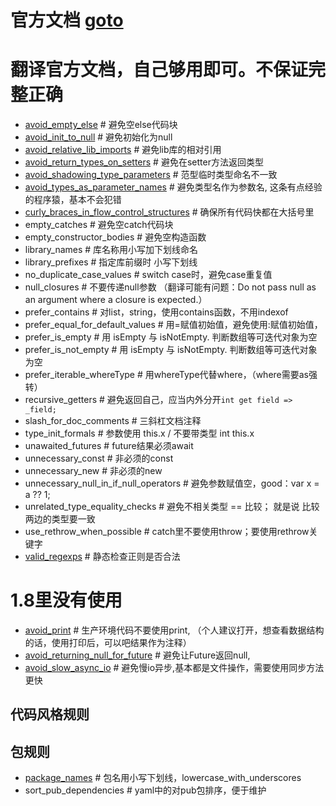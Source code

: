 # 官方文档 [goto](https://dart-lang.github.io/linter/lints/)
# 翻译官方文档，自己够用即可。不保证完整正确
- [avoid_empty_else](./avoid_empty_else.dart) # 避免空else代码块
- [avoid_init_to_null](./avoid_init_to_null.dart) # 避免初始化为null
- [avoid_relative_lib_imports](./avoid_relative_lib_imports.dart) # 避免lib库的相对引用
- [avoid_return_types_on_setters](./avoid_return_types_on_setters.dart) # 避免在setter方法返回类型
- [avoid_shadowing_type_parameters](./avoid_shadowing_type_parameters.dart) # 范型临时类型命名不一致
- [avoid_types_as_parameter_names](./avoid_types_as_parameter_names.dart) # 避免类型名作为参数名, 这条有点经验的程序猿，基本不会犯错
- [curly_braces_in_flow_control_structures](./curly_braces_in_flow_control_structures.dart) # 确保所有代码快都在大括号里
- empty_catches # 避免空catch代码块
- empty_constructor_bodies # 避免空构造函数
- library_names # 库名称用小写加下划线命名
- library_prefixes # 指定库前缀时 小写下划线
- no_duplicate_case_values # switch case时，避免case重复值
- null_closures # 不要传递null参数 （翻译可能有问题：Do not pass null as an argument where a closure is expected.）
- prefer_contains # 对list，string，使用contains函数，不用indexof
- prefer_equal_for_default_values # 用=赋值初始值，避免使用:赋值初始值，
- prefer_is_empty # 用 isEmpty 与 isNotEmpty. 判断数组等可迭代对象为空
- prefer_is_not_empty # 用 isEmpty 与 isNotEmpty. 判断数组等可迭代对象为空
- prefer_iterable_whereType # 用whereType代替where，（where需要as强转）
- recursive_getters # 避免返回自己，应当内外分开`int get field => _field;`
- slash_for_doc_comments # 三斜杠文档注释
- type_init_formals # 参数使用 this.x / 不要带类型 int this.x
- unawaited_futures # future结果必须await
- unnecessary_const # 非必须的const
- unnecessary_new # 非必须的new
- unnecessary_null_in_if_null_operators # 避免参数赋值空，good：var x = a ?? 1;
- unrelated_type_equality_checks # 避免不相关类型 == 比较； 就是说 比较两边的类型要一致
- use_rethrow_when_possible # catch里不要使用throw；要使用rethrow关键字
- [valid_regexps](./valid_regexps.dart) # 静态检查正则是否合法 
# 1.8里没有使用
- [avoid_print](./avoid_print.dart) # 生产环境代码不要使用print, （个人建议打开，想查看数据结构的话，使用打印后，可以吧结果作为注释）
- [avoid_returning_null_for_future](./avoid_returning_null_for_future.dart) # 避免让Future返回null, 
- [avoid_slow_async_io](./avoid_slow_async_io.dart) # 避免慢io异步,基本都是文件操作，需要使用同步方法更快
## 代码风格规则
## 包规则
- [package_names](./package_names.dart) # 包名用小写下划线，lowercase_with_underscores
- sort_pub_dependencies # yaml中的对pub包排序，便于维护